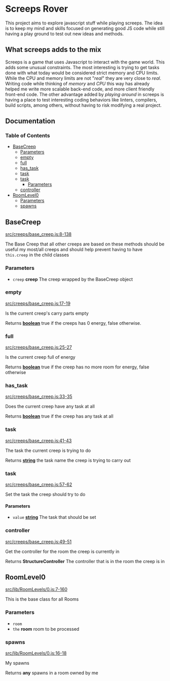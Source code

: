 # Screeps Rover

This project aims to explore javascript stuff while playing screeps. The idea is
to keep my mind and skills focused on generating good JS code while still having
a play ground to test out new ideas and methods.

## What screeps adds to the mix

Screeps is a game that uses Javascript to interact with the game world. This
adds some unusual constraints. The most interesting is trying to get tasks done
with what today would be considered strict memory and CPU limits. While the CPU
and memory limits are not "_real_" they are very close to _real_. Writing code
while thinking of _memory_ and _CPU_ this way has already helped me write more
scalable back-end code, and more client friendly front-end code. The other
advantage added by _playing around_ in screeps is having a place to test
interesting coding behaviors like linters, compilers, build scripts, among
others, without having to risk modifying a real project.

## Documentation
<!-- Generated by documentation.js. Update this documentation by updating the source code. -->

### Table of Contents

*   [BaseCreep][1]
    *   [Parameters][2]
    *   [empty][3]
    *   [full][4]
    *   [has\_task][5]
    *   [task][6]
    *   [task][7]
        *   [Parameters][8]
    *   [controller][9]
*   [RoomLevel0][10]
    *   [Parameters][11]
    *   [spawns][12]

## BaseCreep

[src/creeps/base\_creep.js:8-138][13]

The Base Creep that all other creeps are based on
these methods should be useful my most/all creeps and should
help prevent having to have `this.creep` in the child classes

### Parameters

*   `creep` **creep** The creep wrapped by the BaseCreep object

### empty

[src/creeps/base\_creep.js:17-19][14]

Is the current creep's carry parts empty

Returns **[boolean][15]** true if the creeps has 0 energy, false otherwise.

### full

[src/creeps/base\_creep.js:25-27][16]

Is the current creep full of energy

Returns **[boolean][15]** true if the creep has no more room for energy, false otherwise

### has\_task

[src/creeps/base\_creep.js:33-35][17]

Does the current creep have any task at all

Returns **[boolean][15]** true if the creep has any task at all

### task

[src/creeps/base\_creep.js:41-43][18]

The task the current creep is trying to do

Returns **[string][19]** the task name the creep is trying to carry out

### task

[src/creeps/base\_creep.js:57-62][20]

Set the task the creep should try to do

#### Parameters

*   `value` **[string][19]** The task that should be set

### controller

[src/creeps/base\_creep.js:49-51][21]

Get the controller for the room the creep is currently in

Returns **StructureController** The controller that is in the room the creep is in

## RoomLevel0

[src/lib/RoomLevels/0.js:7-160][22]

This is the base class for all Rooms

### Parameters

*   `room` &#x20;
*   `the` **room** room to be processed

### spawns

[src/lib/RoomLevels/0.js:16-18][23]

My spawns

Returns **any** spawns in a room owned by me

[1]: #basecreep

[2]: #parameters

[3]: #empty

[4]: #full

[5]: #has_task

[6]: #task

[7]: #task-1

[8]: #parameters-1

[9]: #controller

[10]: #roomlevel0

[11]: #parameters-2

[12]: #spawns

[13]: https://github.com/coteyr/screeps-rover/blob/1e7466bb847bdeffa3b472422abbc42abd80cf55/src/creeps/base_creep.js#L8-L138 "Source code on GitHub"

[14]: https://github.com/coteyr/screeps-rover/blob/1e7466bb847bdeffa3b472422abbc42abd80cf55/src/creeps/base_creep.js#L17-L19 "Source code on GitHub"

[15]: https://developer.mozilla.org/docs/Web/JavaScript/Reference/Global_Objects/Boolean

[16]: https://github.com/coteyr/screeps-rover/blob/1e7466bb847bdeffa3b472422abbc42abd80cf55/src/creeps/base_creep.js#L25-L27 "Source code on GitHub"

[17]: https://github.com/coteyr/screeps-rover/blob/1e7466bb847bdeffa3b472422abbc42abd80cf55/src/creeps/base_creep.js#L33-L35 "Source code on GitHub"

[18]: https://github.com/coteyr/screeps-rover/blob/1e7466bb847bdeffa3b472422abbc42abd80cf55/src/creeps/base_creep.js#L41-L43 "Source code on GitHub"

[19]: https://developer.mozilla.org/docs/Web/JavaScript/Reference/Global_Objects/String

[20]: https://github.com/coteyr/screeps-rover/blob/1e7466bb847bdeffa3b472422abbc42abd80cf55/src/creeps/base_creep.js#L57-L62 "Source code on GitHub"

[21]: https://github.com/coteyr/screeps-rover/blob/1e7466bb847bdeffa3b472422abbc42abd80cf55/src/creeps/base_creep.js#L49-L51 "Source code on GitHub"

[22]: https://github.com/coteyr/screeps-rover/blob/1e7466bb847bdeffa3b472422abbc42abd80cf55/src/lib/RoomLevels/0.js#L7-L160 "Source code on GitHub"

[23]: https://github.com/coteyr/screeps-rover/blob/1e7466bb847bdeffa3b472422abbc42abd80cf55/src/lib/RoomLevels/0.js#L16-L18 "Source code on GitHub"
